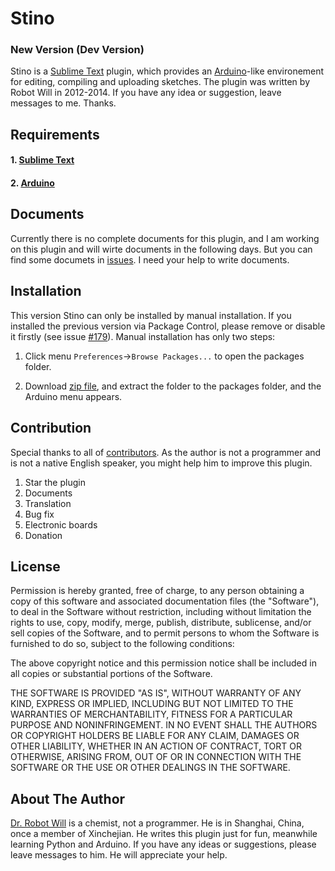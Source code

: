 # Stino
### New Version (Dev Version)

Stino is a [Sublime Text](http://www.sublimetext.com) plugin, which provides an [Arduino](http://arduino.cc)-like environement for editing, compiling and uploading sketches. The plugin was written by Robot Will in 2012-2014. If you have any idea or suggestion, leave messages to me. Thanks.


## Requirements
#### 1. [Sublime Text](http://www.sublimetext.com)

#### 2. [Arduino](http://arduino.cc/en/Main/Software)


## Documents
Currently there is no complete documents for this plugin, and I am working on this plugin and will wirte documents in the following days. But you can find some documets in [issues](https://github.com/Robot-Will/Stino/issues). I need your help to write documents.


## Installation
This version Stino can only be installed by manual installation. If you installed the previous version via Package Control, please remove or disable it firstly (see issue [#179](https://github.com/Robot-Will/Stino/issues/179)). Manual installation has only two steps:

1. Click menu `Preferences`->`Browse Packages...` to open the packages folder.

2. Download [zip file](https://github.com/Robot-Will/Stino/archive/new-stino.zip), and extract the folder to the packages folder, and the Arduino menu appears.


## Contribution
Special thanks to all of [contributors](https://github.com/Robot-Will/Stino/blob/new-stino/CONTRIBUTORS.md). As the author is not a programmer and is not a native English speaker,  you might help him to improve this plugin.

1. Star the plugin
2. Documents
3. Translation
4. Bug fix
5. Electronic boards
6. Donation


## License
Permission is hereby granted, free of charge, to any person obtaining a copy of this software and associated documentation files (the "Software"), to deal in the Software without restriction, including without limitation the rights to use, copy, modify, merge, publish, distribute, sublicense, and/or sell copies of the Software, and to permit persons to whom the Software is
furnished to do so, subject to the following conditions:

The above copyright notice and this permission notice shall be included in all copies or substantial portions of the Software.

THE SOFTWARE IS PROVIDED "AS IS", WITHOUT WARRANTY OF ANY KIND, EXPRESS OR IMPLIED, INCLUDING BUT NOT LIMITED TO THE WARRANTIES OF MERCHANTABILITY, FITNESS FOR A PARTICULAR PURPOSE AND NONINFRINGEMENT. IN NO EVENT SHALL THE AUTHORS OR COPYRIGHT HOLDERS BE LIABLE FOR ANY CLAIM, DAMAGES OR OTHER LIABILITY, WHETHER IN AN ACTION OF CONTRACT, TORT OR OTHERWISE, ARISING FROM, OUT OF OR IN CONNECTION WITH THE SOFTWARE OR THE USE OR OTHER DEALINGS IN THE SOFTWARE.


## About The Author
[Dr. Robot Will](http://resume.github.io/?Robot-Will) is a chemist, not a programmer. He is in Shanghai, China, once a member of Xinchejian. He writes this plugin just for fun, meanwhile learning Python and Arduino. If you have any ideas or suggestions, please leave messages to him. He will appreciate your help.

